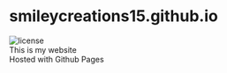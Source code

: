 # smileycreations15.github.io
![license](https://img.shields.io/github/license/mashape/apistatus.svg) <br />
This is my website <br />
Hosted with Github Pages
